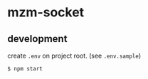 # mzm-socket

## development

create `.env` on project root. (see `.env.sample`)

```bash
$ npm start
```
